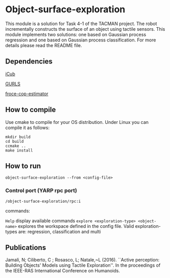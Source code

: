 # Object-surface-exploration
This module is a solution for Task 4-1 of the TACMAN project. The robot incrementally constructs the surface of an object using tactile sensors. This module implements two solutions: one based on Gaussian process regression and one based on Gaussian process classification. For more details please read the README file.

## Dependencies
[iCub](http://wiki.icub.org/wiki/ICub_Software_Installation)

[GURLS](https://github.com/LCSL/GURLS)

[froce-cop-estimator](https://github.com/tacman-fp7/force-cop-estimator)

## How to compile
Use cmake to compile for your OS distribution. Under Linux you can compile it as follows:

```
mkdir build
cd build
ccmake ..
make install
```

## How to run 

```
object-surface-exploration --from <config-file>
```

### Control port (YARP rpc port)

```
/object-surface-exploration/rpc:i
```

commands:

`Help` display available commands
`explore <exploration-type> <object-name>` explores the workspace defined in the config file. Valid exploration-types are: regression, classification and multi 
 




## Publications
Jamali, N; Ciliberto, C ; Rosasco, L; Natale,~L (2016). ``Active perception: Building Objects' Models using Tactile Exploration''. In the proceedings of the IEEE-RAS International Conference on Humanoids.
